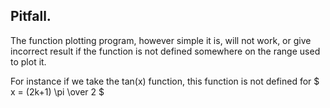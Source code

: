 ## Pitfall.

The function plotting program, however simple it is, will not work, or give incorrect result if the function is not defined somewhere on the range used to plot it.

For instance if we take the tan(x) function, this function is not defined for $ x = (2k+1) \pi \over 2 $


